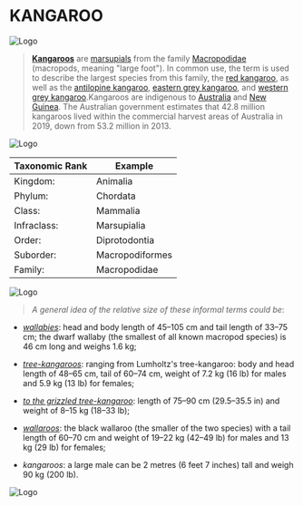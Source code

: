 # KANGAROO

![Logo](https://images.unsplash.com/photo-1575699914911-0027c7b95fb6?q=80&w=2671&auto=format&fit=crop&ixlib=rb-4.1.0&ixid=M3wxMjA3fDB8MHxwaG90by1wYWdlfHx8fGVufDB8fHx8fA%3D%3D)

>[**Kangaroos**](https://en.wikipedia.org/wiki/Kangaroo) are [marsupials](https://en.wikipedia.org/wiki/Marsupial) from the family [Macropodidae](https://en.wikipedia.org/wiki/Macropodidae) (macropods, meaning "large foot"). In common use, the term is used to describe the largest species from this family, the [red kangaroo](https://en.wikipedia.org/wiki/Red_kangaroo), as well as the [antilopine kangaroo](https://en.wikipedia.org/wiki/Antilopine_kangaroo), [eastern grey kangaroo](https://en.wikipedia.org/wiki/Eastern_grey_kangaroo), and [western grey kangaroo](https://en.wikipedia.org/wiki/Western_grey_kangaroo).Kangaroos are indigenous to [Australia](https://en.wikipedia.org/wiki/Australia_(continent)) and [New Guinea](https://en.wikipedia.org/wiki/New_Guinea). The Australian government estimates that 42.8 million kangaroos lived within the commercial harvest areas of Australia in 2019, down from 53.2 million in 2013.

![Logo](https://images.unsplash.com/photo-1589685523979-6544ec36b055?q=80&w=2671&auto=format&fit=crop&ixlib=rb-4.1.0&ixid=M3wxMjA3fDB8MHxwaG90by1wYWdlfHx8fGVufDB8fHx8fA%3D%3D)


|  Taxonomic Rank    |  	Example  |
|-------------|------------------|
| Kingdom:         | Animalia     |
| Phylum:      | Chordata   | 
| Class:      | Mammalia      | 
|Infraclass:      | Marsupialia  | 
| Order:      | Diprotodontia    | 
|Suborder:     | Macropodiformes  | 
| Family:      | Macropodidae     | 




![Logo](https://images.unsplash.com/photo-1470208695603-26a0ed781e22?q=80&w=2728&auto=format&fit=crop&ixlib=rb-4.1.0&ixid=M3wxMjA3fDB8MHxwaG90by1wYWdlfHx8fGVufDB8fHx8fA%3D%3D)

> *A general idea of the relative size of these informal terms could be*:

* [*wallabies*](https://en.wikipedia.org/wiki/Wallaby): head and body length of 45–105 cm and tail length of 33–75 cm; the dwarf wallaby (the smallest of all known macropod species) is 46 cm long and weighs 1.6 kg;

* [*tree-kangaroos*](https://en.wikipedia.org/wiki/Tree-kangaroo): ranging from Lumholtz's tree-kangaroo: body and head length of 48–65 cm, tail of 60–74 cm, weight of 7.2 kg (16 lb) for males and 5.9 kg (13 lb) for females; 

* [*to the grizzled tree-kangaroo*](https://en.wikipedia.org/wiki/Wallaroo): length of 75–90 cm (29.5–35.5 in) and weight of 8–15 kg (18–33 lb);

* [*wallaroos*](https://en.wikipedia.org/wiki/Wallaroo): the black wallaroo (the smaller of the two species) with a tail length of 60–70 cm and weight of 19–22 kg (42–49 lb) for males and 13 kg (29 lb) for females;

* *kangaroos*: a large male can be 2 metres (6 feet 7 inches) tall and weigh 90 kg (200 lb).

![Logo](https://images.unsplash.com/photo-1539734710025-9ebbe24f22f5?q=80&w=2670&auto=format&fit=crop&ixlib=rb-4.1.0&ixid=M3wxMjA3fDB8MHxwaG90by1wYWdlfHx8fGVufDB8fHx8fA%3D%3D)
